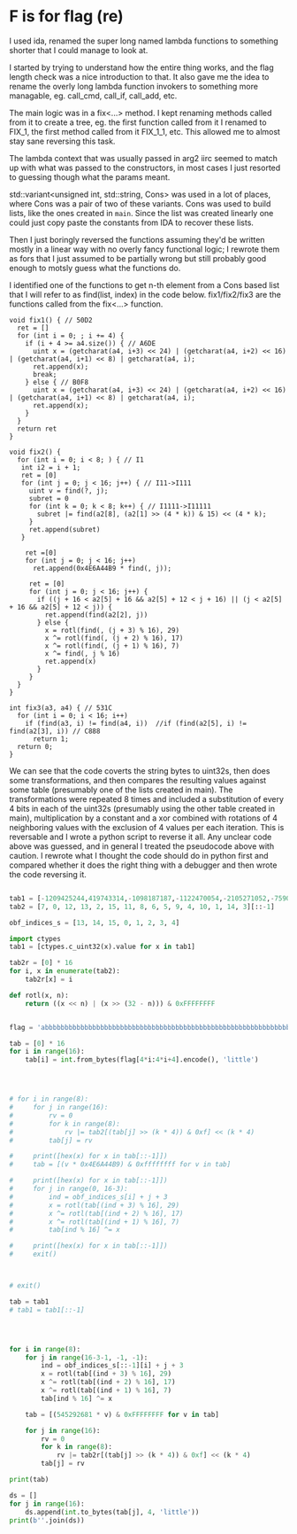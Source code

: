 # F is for flag (re)

I used ida, renamed the super long named lambda functions to something shorter that I could manage to look at.

I started by trying to understand how the entire thing works, and the flag length check was a nice introduction to that. It also gave me the idea to rename the overly long lambda function invokers to something more managable, eg. call_cmd, call_if, call_add, etc.

The main logic was in a fix<...> method. I kept renaming methods called from it to create a tree, eg. the first function called from it I renamed to FIX_1, the first method called from it FIX_1_1, etc. This allowed me to almost stay sane reversing this task.

The lambda context that was usually passed in arg2 iirc seemed to match up with what was passed to the constructors, in most cases I just resorted to guessing though what the params meant.

std::variant<unsigned int, std::string, Cons> was used in a lot of places, where Cons was a pair of two of these variants. Cons was used to build lists, like the ones created in `main`. Since the list was created linearly one could just copy paste the constants from IDA to recover these lists.

Then I just boringly reversed the functions assuming they'd be written mostly in a linear way with no overly fancy functional logic; I rewrote them as fors that I just assumed to be partially wrong but still probably good enough to motsly guess what the functions do.

I identified one of the functions to get n-th element from a Cons based list that I will refer to as find(list, index) in the code below. fix1/fix2/fix3 are the functions called from the fix<...> function.

```
void fix1() { // 50D2
  ret = []
  for (int i = 0; ; i += 4) {
    if (i + 4 >= a4.size()) { // A6DE
      uint x = (getcharat(a4, i+3) << 24) | (getcharat(a4, i+2) << 16) | (getcharat(a4, i+1) << 8) | getcharat(a4, i);
      ret.append(x);
      break;
    } else { // B0F8
      uint x = (getcharat(a4, i+3) << 24) | (getcharat(a4, i+2) << 16) | (getcharat(a4, i+1) << 8) | getcharat(a4, i);
      ret.append(x);
    }
  }
  return ret
}

void fix2() {
  for (int i = 0; i < 8; ) { // I1
   int i2 = i + 1;
   ret = [0]
   for (int j = 0; j < 16; j++) { // I11->I111
     uint v = find(?, j);
     subret = 0
     for (int k = 0; k < 8; k++) { // I1111->I11111
       subret |= find(a2[8], (a2[1] >> (4 * k)) & 15) << (4 * k);
     }
     ret.append(subret)
   }

    ret =[0]
    for (int j = 0; j < 16; j++)
      ret.append(0x4E6A44B9 * find(, j));

     ret = [0]
     for (int j = 0; j < 16; j++) {
       if ((j + 16 < a2[5] + 16 && a2[5] + 12 < j + 16) || (j < a2[5] + 16 && a2[5] + 12 < j)) {
         ret.append(find(a2[2], j))
       } else {
         x = rotl(find(, (j + 3) % 16), 29)
         x ^= rotl(find(, (j + 2) % 16), 17)
         x ^= rotl(find(, (j + 1) % 16), 7)
         x ^= find(, j % 16)
         ret.append(x)
       }
     }
  }
}

int fix3(a3, a4) { // 531C
  for (int i = 0; i < 16; i++)
    if (find(a3, i) != find(a4, i))  //if (find(a2[5], i) != find(a2[3], i)) // C888
      return 1;
  return 0;
} 
```

We can see that the code coverts the string bytes to uint32s, then does some transformations, and then compares the resulting values against some table (presumably one of the lists created in main). The transformations were repeated 8 times and included a substitution of every 4 bits in each of the uint32s (presumably using the other table created in main), multiplication by a constant and a xor combined with rotations of 4 neighboring values with the exclusion of 4 values per each iteration. This is reversable and I wrote a python script to reverse it all. Any unclear code above was guessed, and in general I treated the pseudocode above with caution. I rewrote what I thought the code should do in python first and compared whether it does the right thing with a debugger and then wrote the code reversing it.

```py

tab1 = [-1209425244,419743314,-1098187187,-1122470054,-2105271052,-759048785,255368266,1159664922,-714564980,-1837409319,-127106345,884767840,-1750140823,739036381,-1999442789,293154835][::-1]
tab2 = [7, 0, 12, 13, 2, 15, 11, 8, 6, 5, 9, 4, 10, 1, 14, 3][::-1]

obf_indices_s = [13, 14, 15, 0, 1, 2, 3, 4]

import ctypes
tab1 = [ctypes.c_uint32(x).value for x in tab1]

tab2r = [0] * 16
for i, x in enumerate(tab2):
    tab2r[x] = i

def rotl(x, n):
    return ((x << n) | (x >> (32 - n))) & 0xFFFFFFFF


flag = 'abbbbbbbbbbbbbbbbbbbbbbbbbbbbbbbbbbbbbbbbbbbbbbbbbbbbbbbbbbbbbbb'

tab = [0] * 16
for i in range(16):
    tab[i] = int.from_bytes(flag[4*i:4*i+4].encode(), 'little')




# for i in range(8):
#     for j in range(16):
#         rv = 0
#         for k in range(8):
#             rv |= tab2[(tab[j] >> (k * 4)) & 0xf] << (k * 4)
#         tab[j] = rv

#     print([hex(x) for x in tab[::-1]])
#     tab = [(v * 0x4E6A44B9) & 0xffffffff for v in tab]

#     print([hex(x) for x in tab[::-1]])
#     for j in range(0, 16-3):
#         ind = obf_indices_s[i] + j + 3
#         x = rotl(tab[(ind + 3) % 16], 29)
#         x ^= rotl(tab[(ind + 2) % 16], 17)
#         x ^= rotl(tab[(ind + 1) % 16], 7)
#         tab[ind % 16] ^= x

#     print([hex(x) for x in tab[::-1]])
#     exit()



# exit()

tab = tab1
# tab1 = tab1[::-1]




for i in range(8):
    for j in range(16-3-1, -1, -1):
        ind = obf_indices_s[::-1][i] + j + 3
        x = rotl(tab[(ind + 3) % 16], 29)
        x ^= rotl(tab[(ind + 2) % 16], 17)
        x ^= rotl(tab[(ind + 1) % 16], 7)
        tab[ind % 16] ^= x

    tab = [(545292681 * v) & 0xFFFFFFFF for v in tab]

    for j in range(16):
        rv = 0
        for k in range(8):
            rv |= tab2r[(tab[j] >> (k * 4)) & 0xf] << (k * 4)
        tab[j] = rv

print(tab)

ds = []
for j in range(16):
    ds.append(int.to_bytes(tab[j], 4, 'little'))
print(b''.join(ds))
```